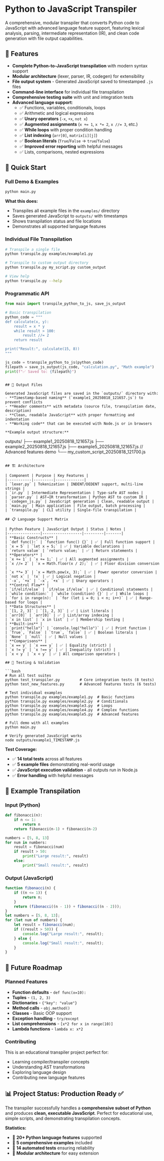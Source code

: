 # Python to JavaScript Transpiler

A comprehensive, modular transpiler that converts Python code to JavaScript with advanced language feature support, featuring lexical analysis, parsing, intermediate representation (IR), and clean code generation with file output capabilities.

## 🚀 Features

- **Complete Python-to-JavaScript transpilation** with modern syntax support
- **Modular architecture** (lexer, parser, IR, codegen) for extensibility
- **File output system** - Generated JavaScript saved to timestamped `.js` files
- **Command-line interface** for individual file transpilation
- **Comprehensive testing suite** with unit and integration tests
- **Advanced language support**: 
  - ✅ Functions, variables, conditionals, loops
  - ✅ Arithmetic and logical expressions
  - ✅ **Unary operators** (`-x`, `+x`, `not x`)
  - ✅ **Augmented assignments** (`x += 1`, `x *= 2`, `x //= 3`, etc.)
  - ✅ **While loops** with proper condition handling
  - ✅ **List indexing** (`arr[0]`, `matrix[i][j]`)
  - ✅ **Boolean literals** (`True`/`False` → `true`/`false`)
  - ✅ **Improved error reporting** with helpful messages
  - ✅ Lists, comparisons, nested expressions

## 🎯 Quick Start

### Full Demo & Examples
```bash
python main.py
```
**What this does:**
- Transpiles all example files in the `examples/` directory
- Saves generated JavaScript to `outputs/` with timestamps
- Shows transpilation status and file locations
- Demonstrates all supported language features

### Individual File Transpilation
```bash
# Transpile a single file
python transpile.py examples/example1.py

# Transpile to custom output directory
python transpile.py my_script.py custom_output

# View help
python transpile.py --help
```

### Programmatic API
```python
from main import transpile_python_to_js, save_js_output

# Basic transpilation
python_code = """
def calculate(x, y):
    result = x * y
    while result > 100:
        result //= 2
    return result

print("Result:", calculate(15, 8))
"""

js_code = transpile_python_to_js(python_code)
filepath = save_js_output(js_code, "calculation.py", "Math example")
print(f"✅ Saved to: {filepath}")
```
```

## 📁 Output Files

Generated JavaScript files are saved in the `outputs/` directory with:
- **Timestamp-based naming** (`example1_20250818_121657.js`) to prevent conflicts
- **Header comments** with metadata (source file, transpilation date, description)
- **Clean, readable JavaScript** with proper formatting and indentation
- **Working code** that can be executed with Node.js or in browsers

**Example output structure:**
```
outputs/
├── example1_20250818_121657.js
├── example2_20250818_121657.js
├── example5_20250818_121657.js  // Advanced features demo
└── my_custom_script_20250818_121700.js
```

## 🏗️ Architecture

| Component | Purpose | Key Features |
|-----------|---------|-------------|
| `lexer.py` | Tokenization | INDENT/DEDENT support, multi-line strings |
| `ir.py` | Intermediate Representation | Type-safe AST nodes |
| `parser.py` | AST→IR transformation | Python AST to custom IR |
| `codegen_js.py` | JavaScript generation | Clean, readable output |
| `main.py` | Main application | File output, batch processing |
| `transpile.py` | CLI utility | Single-file transpilation |

## 📋 Language Support Matrix

| Python Feature | JavaScript Output | Status | Notes |
|---------------|------------------|---------|-------|
| **Basic Constructs** |
| `def func():` | `function func() {}` | ✅ | Full function support |
| `x = 5` | `let x = 5;` | ✅ | Variable declarations |
| `return value` | `return value;` | ✅ | Return statements |
| **Operators** |
| `x += 1` | `x += 1;` | ✅ | All augmented assignments |
| `x //= 2` | `x = Math.floor(x / 2);` | ✅ | Floor division conversion |
| `x **= 3` | `x = Math.pow(x, 3);` | ✅ | Power operator conversion |
| `not x` | `!x` | ✅ | Logical negation |
| `-x`, `+x` | `-x`, `+x` | ✅ | Unary operators |
| **Control Flow** |
| `if/elif/else` | `if/else if/else` | ✅ | Conditional statements |
| `while condition:` | `while (condition) {}` | ✅ | While loops |
| `for i in range(n):` | `for (let i = 0; i < n; i++)` | ✅ | Range-based for loops |
| **Data Structures** |
| `[1, 2, 3]` | `[1, 2, 3]` | ✅ | List literals |
| `arr[0]` | `arr[0]` | ✅ | List/array indexing |
| `x in list` | `x in list` | ✅ | Membership testing |
| **Built-ins** |
| `print("hello")` | `console.log("hello")` | ✅ | Print function |
| `True`, `False` | `true`, `false` | ✅ | Boolean literals |
| `None` | `null` | ✅ | Null values |
| **Comparisons** |
| `x == y` | `x === y` | ✅ | Equality (strict) |
| `x != y` | `x !== y` | ✅ | Inequality (strict) |
| `x < y` | `x < y` | ✅ | All comparison operators |

## 🧪 Testing & Validation

```bash
# Run all test suites
python test_transpiler.py         # Core integration tests (8 tests)
python test_new_features.py       # Advanced features tests (6 tests)

# Test individual examples
python transpile.py examples/example1.py  # Basic functions
python transpile.py examples/example2.py  # Conditionals
python transpile.py examples/example3.py  # Loops
python transpile.py examples/example4.py  # Complex functions
python transpile.py examples/example5.py  # Advanced features

# Full demo with all examples
python main.py

# Verify generated JavaScript works
node outputs/example1_TIMESTAMP.js
```

**Test Coverage:**
- ✅ **14 total tests** across all features
- ✅ **5 example files** demonstrating real-world usage
- ✅ **JavaScript execution validation** - all outputs run in Node.js
- ✅ **Error handling** with helpful messages

## 🔄 Example Transpilation

### Input (Python)
```python
def fibonacci(n):
    if n <= 1:
        return n
    return fibonacci(n-1) + fibonacci(n-2)

numbers = [5, 8, 13]
for num in numbers:
    result = fibonacci(num)
    if result > 50:
        print("Large result:", result)
    else:
        print("Small result:", result)
```

### Output (JavaScript)
```javascript
function fibonacci(n) {
    if ((n <= 1)) {
        return n;
    }
    return (fibonacci((n - 1)) + fibonacci((n - 2)));
}
let numbers = [5, 8, 13];
for (let num of numbers) {
    let result = fibonacci(num);
    if ((result > 50)) {
        console.log("Large result:", result);
    } else {
        console.log("Small result:", result);
    }
}
```

## 🚧 Future Roadmap

### Planned Features
- **Function defaults** - `def func(x=10):`
- **Tuples** - `(1, 2, 3)`
- **Dictionaries** - `{"key": "value"}`
- **Method calls** - `obj.method()`
- **Classes** - Basic OOP support
- **Exception handling** - `try/except`
- **List comprehensions** - `[x*2 for x in range(10)]`
- **Lambda functions** - `lambda x: x*2`

### Contributing
This is an educational transpiler project perfect for:
- Learning compiler/transpiler concepts
- Understanding AST transformations
- Exploring language design
- Contributing new language features

## 📊 Project Status: **Production Ready** ✅

The transpiler successfully handles a **comprehensive subset of Python** and produces **clean, executable JavaScript**. Perfect for educational use, simple scripts, and demonstrating transpilation concepts.

**Statistics:**
- 🎯 **20+ Python language features** supported
- 📝 **5 comprehensive examples** included
- 🧪 **14 automated tests** ensuring reliability
- 📁 **Modular architecture** for easy extension